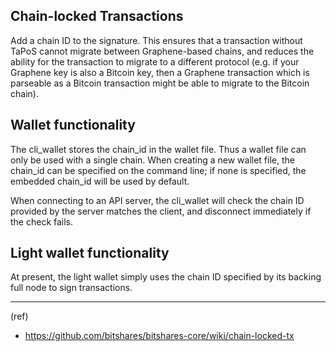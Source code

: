 ## Chain-locked Transactions


Add a chain ID to the signature. This ensures that a transaction without TaPoS cannot migrate between Graphene-based chains, and reduces the ability for the transaction to migrate to a different protocol (e.g. if your Graphene key is also a Bitcoin key, then a Graphene transaction which is parseable as a Bitcoin transaction might be able to migrate to the Bitcoin chain).

## Wallet functionality

The cli_wallet stores the chain_id in the wallet file. Thus a wallet file can only be used with a single chain. When creating a new wallet file, the chain_id can be specified on the command line; if none is specified, the embedded chain_id will be used by default.

When connecting to an API server, the cli_wallet will check the chain ID provided by the server matches the client, and disconnect immediately if the check fails.

## Light wallet functionality

At present, the light wallet simply uses the chain ID specified by its backing full node to sign transactions.

***

(ref)
- https://github.com/bitshares/bitshares-core/wiki/chain-locked-tx
